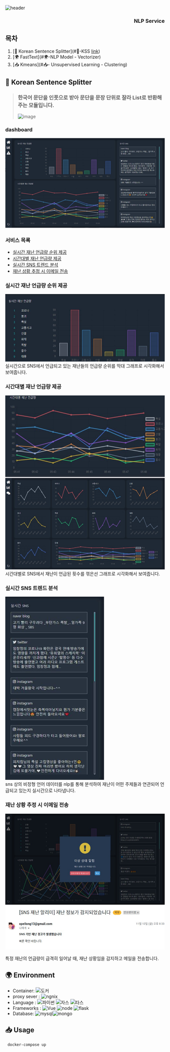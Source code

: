  ![header](https://capsule-render.vercel.app/api?type=wave&color=auto&height=300&section=header&text=NLP-Service&fontSize=50)
 <div align=center>
 
 <h3 align=right>NLP Service</h3>
 </div>
 
 
## 목차
1. [📃 Korean Sentence Splitter](#📃-KSS <a href='https://github.com/likejazz/korean-sentence-splitter'>link</a>)
2. [🌍 FastText](#🌍-NLP Model - Vectorizer)
3. [📥 Kmeans](#📥- Unsupervised Learning - Clustering)

## 📃 Korean Sentence Splitter

>### 한국어 문단을 인풋으로 받아 문단을 문장 단위로 잘라 List로 반환해주는 모듈입니다.<br>
>![image](https://user-images.githubusercontent.com/68385605/143679174-cc781889-7367-4939-9cf4-1b5b0aaa434c.png)


### dashboard
![재난 언급량 순위](./.readme/dashboard1.jpg)<br>

### 서비스 목록

* [실시간 재난 언급량 순위 제공](#실시간-재난-언급량-순위-제공)
* [시간대별 재난 언급량 제공](#시간대별-재난-언급량-제공)
* [실시간 SNS 트렌드 분석](#실시간-sns-트렌드-분석)
* [재난 상황 추정 시 이메일 전송](#재난-상황-추정-시-이메일-전송)



### 실시간 재난 언급량 순위 제공
![재난 언급량 순위](./.readme/1-1.JPG)<br>
실시간으로 SNS에서 언급되고 있는 재난들의 언급량 순위를 막대 그래프로 시각화해서 보여줍니다.
### 시간대별 재난 언급량 제공
![시간대별 재난 언급량](./.readme/1-2.JPG)<br>
![시간대별 재난 언급량](./.readme/1-2-2.jpg)<br>
시간대별로 SNS에서 재난이 언급된 횟수를 꺾은선 그래프로 시각화해서 보여줍니다.

### 실시간 SNS 트렌드 분석
![실시간 SNS 트렌드 분석](./.readme/1-3.JPG)<br>
sns 상의 비정형 언어 데이터를 nlp를 통해 분석하여 재난이 어떤 주제들과 연관되어 언급되고 있는지 실시간으로 나타냅니다.

### 재난 상황 추정 시 이메일 전송
![이메일 전송](./.readme/1-4.jpg)<br>
![이메일 전송](./.readme/1-4-1.jpg)<br>

특정 재난의 언급량이 급격히 일어날 때, 재난 상황임을 감지하고 메일을 전송합니다.

## 🌍 Environment

* Container: ![도커](https://img.shields.io/badge/docker-blue)
* proxy sever : ![ngnix](https://img.shields.io/badge/nginx-brightgreen)
* Language : ![파이썬](https://img.shields.io/badge/python-blue) ![자스](https://img.shields.io/badge/javascript-orange) ![타스](https://img.shields.io/badge/typescript-skyblue)
* Frameworks : ![Vue](https://img.shields.io/badge/Vue.js-green) ![node](https://img.shields.io/badge/node.js-brightgreen) ![flask](https://img.shields.io/badge/flask-gray)
* Database:  ![mysql](https://img.shields.io/badge/mysql-8.0-blue)![mongo](https://img.shields.io/badge/mongo-5.0.3-brightgreen)

## 📥 Usage

```
 docker-compose up
```



